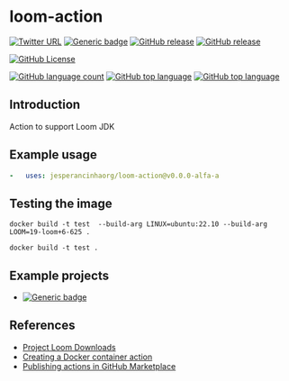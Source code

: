 # loom-action

[![Twitter URL](https://img.shields.io/twitter/url?logoColor=blue&style=social&url=https%3A%2F%2Fimg.shields.io%2Ftwitter%2Furl%3Fstyle%3Dsocial)](https://twitter.com/intent/tweet?text=%20Checkout%20this%20%40github%20repo%20by%20%40joaofse%20%F0%9F%91%A8%F0%9F%8F%BD%E2%80%8D%F0%9F%92%BB%3A%20https%3A//github.com/JEsperancinhaOrg/loom-action)
[![Generic badge](https://img.shields.io/static/v1.svg?label=GitHub&message=loom-action☕️&color=informational)](https://github.com/JEsperancinhaOrg/loom-action)
[![GitHub release](https://img.shields.io/github/release/JEsperancinhaOrg/loom-action.svg)](https://github.com/marketplace/actions/jesperancinhaorg-loom-action)
[![GitHub release](https://img.shields.io/github/v/release/JEsperancinhaOrg/loom-action?color=green&include_prereleases&label=pre-release)](https://github.com/marketplace/actions/jesperancinhaorg-loom-action)

[![GitHub License](https://img.shields.io/badge/license-Apache%20License%202.0-blue.svg?style=flat)](https://www.apache.org/licenses/LICENSE-2.0)

[![GitHub language count](https://img.shields.io/github/languages/count/jesperancinhaorg/loom-action.svg)](#)
[![GitHub top language](https://img.shields.io/github/languages/top/jesperancinhaorg/loom-action.svg)](#)
[![GitHub top language](https://img.shields.io/github/languages/code-size/jesperancinhaorg/loom-action.svg)](#)

## Introduction

Action to support Loom JDK

## Example usage

```yml
-   uses: jesperancinhaorg/loom-action@v0.0.0-alfa-a
```

## Testing the image

```shell
docker build -t test  --build-arg LINUX=ubuntu:22.10 --build-arg LOOM=19-loom+6-625 .
```

```shell
docker build -t test .
```

## Example projects

- [![Generic badge](https://img.shields.io/static/v1.svg?label=GitHub&message=Good%20Story%20🐉&color=informational)](https://github.com/jesperancinha/good-story)

## References

- [Project Loom Downloads](http://jdk.java.net/loom/)
- [Creating a Docker container action](https://docs.github.com/en/actions/creating-actions/creating-a-docker-container-action)
- [Publishing actions in GitHub Marketplace](https://docs.github.com/en/actions/creating-actions/publishing-actions-in-github-marketplace#publishing-an-action)
